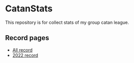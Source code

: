 # CatanStats

This repository is for collect stats of my group catan league.

## Record pages
- [All record](https://kuboyoo.github.io/CatanStats/record_all.html)
- [2022 record](https://kuboyoo.github.io/CatanStats/record_2022.html)